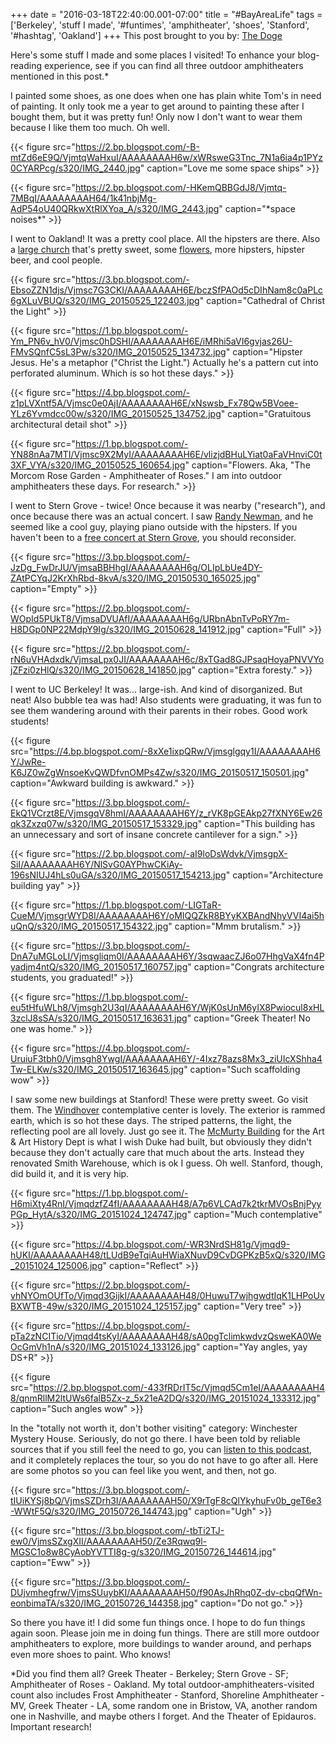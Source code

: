 +++
date = "2016-03-18T22:40:00.001-07:00"
title = "#BayAreaLife"
tags = ['Berkeley', 'stuff I made', '#funtimes', 'amphitheater', 'shoes', 'Stanford', '#hashtag', 'Oakland']
+++
This post brought to you by: [The Doge](http://knowyourmeme.com/memes/doge)

Here's some stuff I made and some places I visited!  To enhance your blog-reading experience, see if you can find all three outdoor amphitheaters mentioned in this post.&ast;

I painted some shoes, as one does when one has plain white Tom's in need of painting.  It only took me a year to get around to painting these after I bought them, but it was pretty fun!  Only now I don't want to wear them because I like them too much.  Oh well.

{{< figure src="https://2.bp.blogspot.com/-B-mtZd6eE9Q/VjmtqWaHxuI/AAAAAAAAH6w/xWRsweG3Tnc_7N1a6ia4p1PYz0CYARPcg/s320/IMG_2440.jpg" caption="Love me some space ships" >}}

{{< figure src="https://2.bp.blogspot.com/-HKemQBBGdJ8/Vjmtq-7MBqI/AAAAAAAAH64/1k41nbjMg-AdP54oU40QRkwXtRlXYoa_A/s320/IMG_2443.jpg" caption="&ast;space noises&ast;" >}}

I went to Oakland!  It was a pretty cool place.  All the hipsters are there.  Also a [large church](http://www.ctlcathedral.org/) that's pretty sweet, some [flowers](http://www2.oaklandnet.com/Government/o/opr/s/rental/OAK029375), more hipsters, hipster beer, and cool people.

{{< figure src="https://3.bp.blogspot.com/-EbsoZZN1djs/Vjmsc7G3CKI/AAAAAAAAH6E/bczSfPAOd5cDIhNam8c0aPLc6gXLuVBUQ/s320/IMG_20150525_122403.jpg" caption="Cathedral of Christ the Light" >}}

{{< figure src="https://1.bp.blogspot.com/-Ym_PN6v_hV0/Vjmsc0hDSHI/AAAAAAAAH6E/iMRhi5aVI6gvjas26U-FMvSQnfC5sL3Pw/s320/IMG_20150525_134732.jpg" caption="Hipster Jesus.  He's a metaphor (\"Christ the Light.\")  Actually he's a pattern cut into perforated aluminum.  Which is so hot these days." >}}

{{< figure src="https://4.bp.blogspot.com/-z1pLVXntf5A/Vjmsc0e0AjI/AAAAAAAAH6E/xNswsb_Fx78Qw5BVoee-YLz6Yvmdcc00w/s320/IMG_20150525_134752.jpg" caption="Gratuitous architectural detail shot" >}}

{{< figure src="https://1.bp.blogspot.com/-YN88nAa7MTI/Vjmsc9X2MyI/AAAAAAAAH6E/vlizjdBHuLYiat0aFaVHnviC0t3XF_VYA/s320/IMG_20150525_160654.jpg" caption="Flowers.  Aka, \"The Morcom Rose Garden - Amphitheater of Roses.\"  I am into outdoor amphitheaters these days.  For research." >}}

I went to Stern Grove - twice!  Once because it was nearby ("research"), and once because there was an actual concert.  I saw [Randy Newman](https://en.wikipedia.org/wiki/Randy_Newman), and he seemed like a cool guy, playing piano outside with the hipsters.  If you haven't been to a [free concert at Stern Grove](http://www.sterngrove.org/), you should reconsider.

{{< figure src="https://3.bp.blogspot.com/-JzDg_FwDrJU/VjmsaBBHhgI/AAAAAAAAH6g/OLIpLbUe4DY-ZAtPCYqJ2KrXhRbd-8kvA/s320/IMG_20150530_165025.jpg" caption="Empty" >}}

{{< figure src="https://2.bp.blogspot.com/-WOpId5PUkT8/VjmsaDVUAfI/AAAAAAAAH6g/URbnAbnTvPoRY7m-H8DGp0NP22MdpY9Ig/s320/IMG_20150628_141912.jpg" caption="Full" >}}

{{< figure src="https://2.bp.blogspot.com/-rN6uVHAdxdk/VjmsaLpx0JI/AAAAAAAAH6c/8xTGad8GJPsaqHoyaPNVVYojZFzi0zHlQ/s320/IMG_20150628_141850.jpg" caption="Extra foresty." >}}

I went to UC Berkeley!  It was... large-ish.  And kind of disorganized.  But neat!  Also bubble tea was had!  Also students were graduating, it was fun to see them wandering around with their parents in their robes.  Good work students!

{{< figure src="https://4.bp.blogspot.com/-8xXe1ixpQRw/Vjmsglgqy1I/AAAAAAAAH6Y/JwRe-K6JZ0wZgWnsoeKvQWDfvnOMPs4Zw/s320/IMG_20150517_150501.jpg" caption="Awkward building is awkward." >}}

{{< figure src="https://3.bp.blogspot.com/-EkQ1VCrzt8E/VjmsgqV8hmI/AAAAAAAAH6Y/z_rVK8pGEAkp27fXNY6Ew26qk3Zxzq07w/s320/IMG_20150517_153329.jpg" caption="This building has an unnecessary and sort of insane concrete cantilever for a sign." >}}

{{< figure src="https://2.bp.blogspot.com/-aI9loDsWdvk/VjmsgpX-SiI/AAAAAAAAH6Y/NlSvG0AYPhwCKiAy-196sNIUJ4hLs0uGA/s320/IMG_20150517_154213.jpg" caption="Architecture building yay" >}}

{{< figure src="https://1.bp.blogspot.com/-LIGTaR-CueM/VjmsgrWYD8I/AAAAAAAAH6Y/oMIQQZkR8BYyKXBAndNhyVVI4ai5huQnQ/s320/IMG_20150517_154322.jpg" caption="Mmm brutalism." >}}

{{< figure src="https://3.bp.blogspot.com/-DnA7uMGLoLI/Vjmsgliqm0I/AAAAAAAAH6Y/3sqwaacZJ6o07HhgVaX4fn4Pyadjm4ntQ/s320/IMG_20150517_160757.jpg" caption="Congrats architecture students, you graduated!" >}}

{{< figure src="https://1.bp.blogspot.com/-eu5tHfuWLh8/Vjmsgh2U3qI/AAAAAAAAH6Y/WjK0sUnM6yIX8Pwiocul8xHL3zclJ8sSA/s320/IMG_20150517_163631.jpg" caption="Greek Theater!  No one was home." >}}

{{< figure src="https://4.bp.blogspot.com/-UruiuF3tbh0/Vjmsgh8YwgI/AAAAAAAAH6Y/-4Ixz78azs8Mx3_ziUIcXShha4Tw-ELKw/s320/IMG_20150517_163645.jpg" caption="Such scaffolding wow" >}}

I saw some new buildings at Stanford!  These were pretty sweet.  Go visit them.  The [Windhover](https://windhover.stanford.edu/) contemplative center is lovely.  The exterior is rammed earth, which is so hot these days.  The striped patterns, the light, the reflecting pool are all lovely.  Just go see it.  The [McMurty Building](https://arts.stanford.edu/wp-content/cache/page_enhanced/arts.stanford.edu/mcmurtry-building/_index.html_gzip) for the Art & Art History Dept is what I wish Duke had built, but obviously they didn't because they don't actually care that much about the arts.  Instead they renovated Smith Warehouse, which is ok I guess.  Oh well.  Stanford, though, did build it, and it is very hip.

{{< figure src="https://1.bp.blogspot.com/-H6miXty4RnI/VjmqdzfZ4fI/AAAAAAAAH48/A7p6VLCAd7k2tkrMVOsBnjPyyPGp_HytA/s320/IMG_20151024_124747.jpg" caption="Much contemplative" >}}

{{< figure src="https://4.bp.blogspot.com/-WR3NrdSH81g/Vjmqd9-hUKI/AAAAAAAAH48/tLUdB9eTqiAuHWiaXNuvD9CvDGPKzB5xQ/s320/IMG_20151024_125006.jpg" caption="Reflect" >}}

{{< figure src="https://2.bp.blogspot.com/-vhNYOmOUfTo/Vjmqd3GijkI/AAAAAAAAH48/0HuwuT7wjhgwdtIqK1LHPoUvBXWTB-49w/s320/IMG_20151024_125157.jpg" caption="Very tree" >}}

{{< figure src="https://4.bp.blogspot.com/-pTa2zNCITio/Vjmqd4tsKyI/AAAAAAAAH48/sA0pgTclimkwdvzQsweKA0WeOcGmVh1nA/s320/IMG_20151024_133126.jpg" caption="Yay angles, yay DS+R" >}}

{{< figure src="https://2.bp.blogspot.com/-433fRDrIT5c/Vjmqd5Cm1eI/AAAAAAAAH48/qnmRllM2ltUWs6falB5Zx-z_5x21eA2DQ/s320/IMG_20151024_133312.jpg" caption="Such angles wow" >}}

In the "totally not worth it, don't bother visiting" category: Winchester Mystery House.  Seriously, do not go there.  I have been told by reliable sources that if you still feel the need to go, you can [listen to this podcast](http://99percentinvisible.org/episode/mystery-house/), and it completely replaces the tour, so you do not have to go after all.  Here are some photos so you can feel like you went, and then, not go.

{{< figure src="https://3.bp.blogspot.com/-tIUiKYSj8bQ/VjmsSZDrh3I/AAAAAAAAH50/X9rTgF8cQlYkyhuFv0b_geT6e3-WWtF5Q/s320/IMG_20150726_144743.jpg" caption="Ugh" >}}

{{< figure src="https://3.bp.blogspot.com/-tbTi2TJ-ew0/VjmsSZxgXII/AAAAAAAAH50/Ze3Rqwq9l-MGSC1o8w8CyAobYVTTI8g-g/s320/IMG_20150726_144614.jpg" caption="Eww" >}}

{{< figure src="https://3.bp.blogspot.com/-DUjvmhegfrw/VjmsSUuybKI/AAAAAAAAH50/f90AsJhRhq0Z-dv-cbqQfWn-eonbimaTA/s320/IMG_20150726_144358.jpg" caption="Do not go." >}}

So there you have it!  I did some fun things once.  I hope to do fun things again soon.  Please join me in doing fun things.  There are still more outdoor amphitheaters to explore, more buildings to wander around, and perhaps even more shoes to paint.  Who knows!

&ast;Did you find them all?  Greek Theater - Berkeley; Stern Grove - SF; Amphitheater of Roses - Oakland.  My total outdoor-amphitheaters-visited count also includes Frost Amphitheater - Stanford, Shoreline Amphitheater - MV, Greek Theater - LA, some random one in Bristow, VA, another random one in Nashville, and maybe others I forget.  And the Theater of Epidauros.  Important research!
